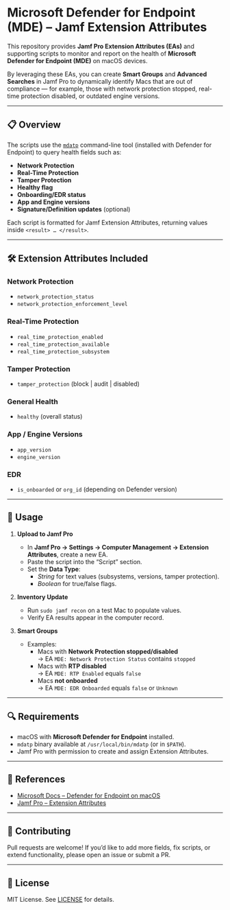 # Microsoft Defender for Endpoint (MDE) – Jamf Extension Attributes

This repository provides **Jamf Pro Extension Attributes (EAs)** and supporting scripts to monitor and report on the health of **Microsoft Defender for Endpoint (MDE)** on macOS devices.  

By leveraging these EAs, you can create **Smart Groups** and **Advanced Searches** in Jamf Pro to dynamically identify Macs that are out of compliance — for example, those with network protection stopped, real-time protection disabled, or outdated engine versions.

---

## 📋 Overview

The scripts use the [`mdatp`](https://learn.microsoft.com/microsoft-365/security/defender-endpoint/mac-install-manually) command-line tool (installed with Defender for Endpoint) to query health fields such as:

- **Network Protection**
- **Real-Time Protection**
- **Tamper Protection**
- **Healthy flag**
- **Onboarding/EDR status**
- **App and Engine versions**
- **Signature/Definition updates** (optional)

Each script is formatted for Jamf Extension Attributes, returning values inside `<result> … </result>`.

---

## 🛠️ Extension Attributes Included

### Network Protection
- `network_protection_status`  
- `network_protection_enforcement_level`  

### Real-Time Protection
- `real_time_protection_enabled`  
- `real_time_protection_available`  
- `real_time_protection_subsystem`  

### Tamper Protection
- `tamper_protection` (block | audit | disabled)  

### General Health
- `healthy` (overall status)  

### App / Engine Versions
- `app_version`  
- `engine_version`  

### EDR
- `is_onboarded` or `org_id` (depending on Defender version)  

---

## 🚀 Usage

1. **Upload to Jamf Pro**
   - In **Jamf Pro → Settings → Computer Management → Extension Attributes**, create a new EA.
   - Paste the script into the “Script” section.
   - Set the **Data Type**:
     - *String* for text values (subsystems, versions, tamper protection).
     - *Boolean* for true/false flags.

2. **Inventory Update**
   - Run `sudo jamf recon` on a test Mac to populate values.
   - Verify EA results appear in the computer record.

3. **Smart Groups**
   - Examples:
     - Macs with **Network Protection stopped/disabled**  
       → EA `MDE: Network Protection Status` contains `stopped`  
     - Macs with **RTP disabled**  
       → EA `MDE: RTP Enabled` equals `false`  
     - Macs **not onboarded**  
       → EA `MDE: EDR Onboarded` equals `false` or `Unknown`  
---

## 🔍 Requirements

- macOS with **Microsoft Defender for Endpoint** installed.  
- `mdatp` binary available at `/usr/local/bin/mdatp` (or in `$PATH`).  
- Jamf Pro with permission to create and assign Extension Attributes.

---

## 📖 References

- [Microsoft Docs – Defender for Endpoint on macOS](https://learn.microsoft.com/microsoft-365/security/defender-endpoint/mac-whatsnew)  
- [Jamf Pro – Extension Attributes](https://learn.jamf.com/bundle/jamf-pro-documentation-current/page/Computer_Extension_Attributes.html)  

---

## 🤝 Contributing

Pull requests are welcome! If you’d like to add more fields, fix scripts, or extend functionality, please open an issue or submit a PR.

---

## 📜 License

MIT License. See [LICENSE](LICENSE) for details.
